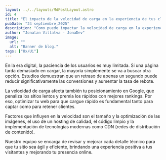 ```yaml
---
layout: ../../layouts/MdPostLayout.astro
id: 4
title: "El impacto de la velocidad de carga en la experiencia de tus clientes"
pubDate: "24 septiembre,2025"
description: "Como puede impactar la velocidad de carga en la experiencia de tus clientes al navegar en tu web. Aqui te lo explicamos de manera simple y clara."
author: "Jonatan Villalva - JonaDev"
image:
  url: ""
  alt: "Banner de blog."
tags: ["Ux/Ui"]
---
```


En la era digital, la paciencia de los usuarios es muy limitada. Si una página tarda demasiado en cargar, la mayoría simplemente se va a buscar otra opción. Estudios demuestran que un retraso de apenas un segundo puede reducir significativamente las conversiones y aumentar la tasa de rebote.

La velocidad de carga afecta también tu posicionamiento en Google, que penaliza los sitios lentos y premia los rápidos con mejores rankings. Por eso, optimizar tu web para que cargue rápido es fundamental tanto para captar como para retener clientes.

Factores que influyen en la velocidad son el tamaño y la optimización de las imágenes, el uso de un hosting de calidad, el código limpio y la implementación de tecnologías modernas como CDN (redes de distribución de contenido).

Nuestro equipo se encarga de revisar y mejorar cada detalle técnico para que tu sitio sea ágil y eficiente, brindando una experiencia positiva a tus visitantes y mejorando tu presencia online.
